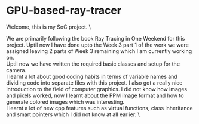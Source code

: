 # GPU-based-ray-tracer
Welcome, this is my SoC project. \

We are primarily following the book Ray Tracing in One Weekend for this project. Uptil now I have done upto the Week 3 part 1 of the work we were assigned leaving 2 parts of Week 3 remaining which I am currently working on.  \
Uptil now we have written the required basic classes and setup for the camera. \
I learnt a lot about good coding habits in terms of variable names and dividing code into separate files with this project. I also got a really nice introduction to the field of computer graphics. I did not know how images and pixels worked, now I learnt about the PPM image format and how to generate colored images which was interesting.  \
I learnt a lot of new cpp features such as virtual functions, class inheritance and smart pointers which I did not know at all earlier. \
